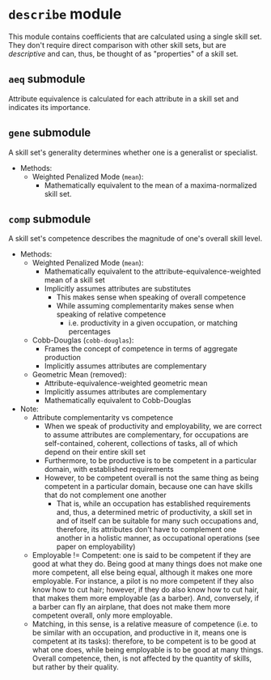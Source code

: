 # `describe` module
This module contains coefficients that are calculated using a single skill set. They don't require direct comparison with other skill sets, but are *descriptive* and can, thus, be thought of as "properties" of a skill set. 

## `aeq` submodule
Attribute equivalence is calculated for each attribute in a skill set and indicates its importance. 

## `gene` submodule
A skill set's generality determines whether one is a generalist or specialist.
- Methods:
    - Weighted Penalized Mode (`mean`):
        - Mathematically equivalent to the mean of a maxima-normalized skill set.

## `comp` submodule
A skill set's competence describes the magnitude of one's overall skill level.
- Methods:
    - Weighted Penalized Mode (`mean`):
        - Mathematically equivalent to the attribute-equivalence-weighted mean of a skill set
        - Implicitly assumes attributes are substitutes
            - This makes sense when speaking of overall competence
            - While assuming complementarity makes sense when speaking of relative competence
                - i.e. productivity in a given occupation, or matching percentages
    - Cobb-Douglas (`cobb-douglas`):
        - Frames the concept of competence in terms of aggregate production
        - Implicitly assumes attributes are complementary
    - Geometric Mean (removed):
        - Attribute-equivalence-weighted geometric mean
        - Implicitly assumes attributes are complementary
        - Mathematically equivalent to Cobb-Douglas
- Note:
    - Attribute complementarity vs competence
        - When we speak of productivity and employability, we are correct to assume attributes are complementary, for occupations are self-contained, coherent, collections of tasks, all of which depend on their entire skill set
        - Furthermore, to be productive is to be competent in a particular domain, with established requirements
        - However, to be competent overall is not the same thing as being competent in a particular domain, because one can have skills that do not complement one another
            - That is, while an occupation has established requirements and, thus, a determined metric of productivity, a skill set in and of itself can be suitable for many such occupations and, therefore, its attributes don't have to complement one another in a holistic manner, as occupational operations (see paper on employability)
    - Employable != Competent: one is said to be competent if they are good at what they do. Being good at many things does not make one more competent, all else being equal, although it makes one more employable. For instance, a pilot is no more competent if they also know how to cut hair; however, if they do also know how to cut hair, that makes them more employable (as a barber). And, conversely, if a barber can fly an airplane, that does not make them more competent overall, only more employable.
    - Matching, in this sense, is a relative measure of competence (i.e. to be similar with an occupation, and productive in it, means one is competent at its tasks): therefore, to be competent is to be good at what one does, while being employable is to be good at many things. Overall competence, then, is not affected by the quantity of skills, but rather by their quality.